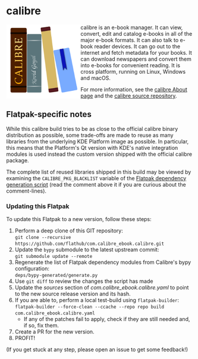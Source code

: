 # calibre

<img align="left" src="https://raw.githubusercontent.com/kovidgoyal/calibre/master/resources/images/lt.png" height="200" width="200"/>

calibre is an e-book manager. It can view, convert, edit and catalog e-books 
in all of the major e-book formats. It can also talk to e-book reader 
devices. It can go out to the internet and fetch metadata for your books. 
It can download newspapers and convert them into e-books for convenient 
reading. It is cross platform, running on Linux, Windows and macOS.

For more information, see the [calibre About page](https://calibre-ebook.com/about)
and the [calibre source repository](https://github.com/kovidgoyal/calibre/).

## Flatpak-specific notes

While this calibre build tries to be as close to the official calibre binary
distribution as possible, some trade-offs are made to reuse as many libraries
from the underlying KDE Platform image as possible. In particular, this means
that the Platform's Qt version with KDE's native integration modules is used
instead the custom version shipped with the official calibre package.

The complete list of reused libraries shipped in this build may be viewed by
examining the `CALIBRE_PKG_BLACKLIST` variable of the [Flatpak dependency
generation script](deps/bypy-generated/generate.py) (read the comment above
it if you are curious about the comment-lines).

### Updating this Flatpak

To update this Flatpak to a new version, follow these steps:

  1. Perform a deep clone of this GIT repository:  
     `git clone --recursive https://github.com/flathub/com.calibre_ebook.calibre.git`
  2. Update the `bypy` submodule to the latest upstream commit:  
     `git submodule update --remote`
  3. Regenerate the list of Flatpak dependency modules from Calibre's bypy configuration:  
     `deps/bypy-generated/generate.py`
  4. Use `git diff` to review the changes the script has made
  5. Update the *sources* section of *com.calibre_ebook.calibre.yaml* to point to the new source release version and its hash.
  6. If you are able to, perform a local test-build using `flatpak-builder`:  
     `flatpak-builder --force-clean --ccache --repo repo build com.calibre_ebook.calibre.yaml`
       * If any of the patches fail to apply, check if they are still needed and, if so, fix them.
  7. Create a PR for the new version.
  8. PROFIT!

(If you get stuck at any step, please open an issue to get some feedback!)